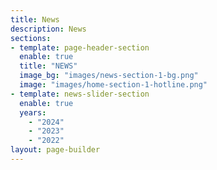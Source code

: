 ```yaml
---
title: News
description: News
sections:
- template: page-header-section
  enable: true
  title: "NEWS"
  image_bg: "images/news-section-1-bg.png"
  image: "images/home-section-1-hotline.png"
- template: news-slider-section
  enable: true
  years:
    - "2024"
    - "2023"
    - "2022"
layout: page-builder
---
```

